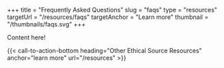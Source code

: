 +++
title = "Frequently Asked Questions"
slug = "faqs"
type = "resources"
targetUrl = "/resources/faqs"
targetAnchor = "Learn more"
thumbnail = "/thumbnails/faqs.svg"
+++

Content here!

{{< call-to-action-bottom heading="Other Ethical Source Resources" anchor="learn more" url="/resources" >}}
